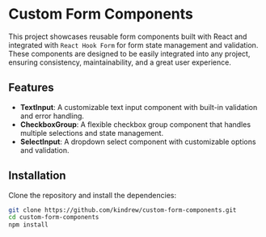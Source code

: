 # Custom Form Components

This project showcases reusable form components built with React and integrated with `React Hook Form` for form state management and validation. These components are designed to be easily integrated into any project, ensuring consistency, maintainability, and a great user experience.

## Features

- **TextInput**: A customizable text input component with built-in validation and error handling.
- **CheckboxGroup**: A flexible checkbox group component that handles multiple selections and state management.
- **SelectInput**: A dropdown select component with customizable options and validation.

## Installation

Clone the repository and install the dependencies:

```bash
git clone https://github.com/kindrew/custom-form-components.git
cd custom-form-components
npm install
```
